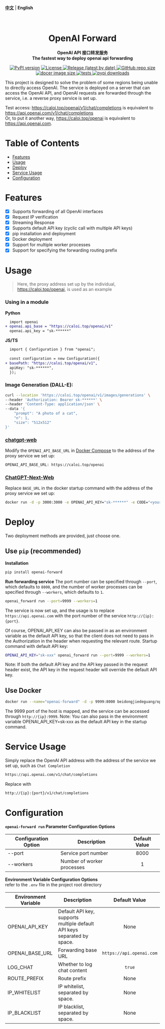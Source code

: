 [**中文**](./README_ZH.md) | **English**

<h1 align="center">
    <br>
    OpenAI Forward
    <br>
</h1>
<p align="center">
    <b> OpenAI API 接口转发服务 <br/>
    The fastest way to deploy openai api forwarding </b>
</p>

<p align="center">
    <a href="https://pypi.org/project/openai-forward/"><img src="https://img.shields.io/pypi/v/openai-forward?color=brightgreen" alt="PyPI version" ></a>
    <a href="https://github.com/beidongjiedeguang/openai-forward/blob/main/LICENSE">
        <img alt="License" src="https://img.shields.io/github/license/beidongjiedeguang/openai-forward.svg?color=blue&style=flat-square">
    </a>
    <a href="https://github.com/beidongjiedeguang/openai-forward/releases">
        <img alt="Release (latest by date)" src="https://img.shields.io/github/v/release/beidongjiedeguang/openai-forward">
    </a>
    <a href="https://github.com/beidongjiedeguang/openai-forward">
        <img alt="GitHub repo size" src="https://img.shields.io/github/repo-size/beidongjiedeguang/openai-forward">
    </a>
    <a href="https://hub.docker.com/r/beidongjiedeguang/openai-forward">
        <img alt="docer image size" src="https://img.shields.io/docker/image-size/beidongjiedeguang/openai-forward?style=flat&label=docker image">
    </a>
    <a href="https://github.com/beidongjiedeguang/openai-forward/actions/workflows/run_tests.yaml">
        <img alt="tests" src="https://img.shields.io/github/actions/workflow/status/beidongjiedeguang/openai-forward/run_tests.yml?label=tests">
    </a>
    <a href="https://pypi.org/project/openai_forward/">
        <img alt="pypi downloads" src="https://img.shields.io/pypi/dm/openai_forward">
    </a>

</p>
This project is designed to solve the problem of some regions being unable to directly access OpenAI. The service is deployed on a server that can access the OpenAI API, and OpenAI requests are forwarded through the service, i.e. a reverse proxy service is set up. 

Test access: https://caloi.top/openai/v1/chat/completions is equivalent to https://api.openai.com/v1/chat/completions  
Or, to put it another way, https://caloi.top/openai is equivalent to https://api.openai.com.

# Table of Contents

- [Features](#Features)
- [Usage](#Usage)
- [Deploy](#Deploy)
- [Service Usage](#Service-Usage)
- [Configuration](#Configuration)

# Features

- [x] Supports forwarding of all OpenAI interfaces
- [x] Request IP verification
- [x] Streaming Response
- [x] Supports default API key (cyclic call with multiple API keys)
- [x] pip installation and deployment
- [x] Docker deployment
- [x] Support for multiple worker processes
- [x] Support for specifying the forwarding routing prefix

# Usage

> Here, the proxy address set up by the individual, https://caloi.top/openai, is used as an example

### Using in a module


**Python**

```diff
  import openai
+ openai.api_base = "https://caloi.top/openai/v1"
  openai.api_key = "sk-******"
```

**JS/TS**

```diff
  import { Configuration } from "openai";
  
  const configuration = new Configuration({
+ basePath: "https://caloi.top/openai/v1",
  apiKey: "sk-******",
  });
```


### Image Generation (DALL-E):

```bash 
curl --location 'https://caloi.top/openai/v1/images/generations' \ 
--header 'Authorization: Bearer sk-******' \ 
--header 'Content-Type: application/json' \ 
--data '{ 
    "prompt": "A photo of a cat", 
    "n": 1, 
    "size": "512x512"
}' 
``` 

### [chatgpt-web](https://github.com/Chanzhaoyu/chatgpt-web)

Modify the `OPENAI_API_BASE_URL` in [Docker Compose](https://github.com/Chanzhaoyu/chatgpt-web#docker-compose) to the
address of the proxy service we set up:

```bash 
OPENAI_API_BASE_URL: https://caloi.top/openai 
``` 

### [ChatGPT-Next-Web](https://github.com/Yidadaa/ChatGPT-Next-Web)

Replace `BASE_URL` in the docker startup command with the address of the proxy service we set up:

```bash 
docker run -d -p 3000:3000 -e OPENAI_API_KEY="sk-******" -e CODE="<your password>" -e BASE_URL="caloi.top/openai" yidadaa/chatgpt-next-web 
``` 

# Deploy

Two deployment methods are provided, just choose one.

## Use `pip`  (recommended)

**Installation**

```bash 
pip install openai-forward 
``` 

**Run forwarding service**
The port number can be specified through `--port`, which defaults to `8000`, and the number of worker processes can be
specified through `--workers`, which defaults to `1`.

```bash 
openai_forward run --port=9999 --workers=1 
``` 

The service is now set up, and the usage is to replace `https://api.openai.com` with the port number of the
service `http://{ip}:{port}`.

Of course, OPENAI_API_KEY can also be passed in as an environment variable as the default API key, so that the client
does not need to pass in the Authorization in the header when requesting the relevant route.
Startup command with default API key:

```bash 
OPENAI_API_KEY="sk-xxx" openai_forward run --port=9999 --workers=1 
``` 

Note: If both the default API key and the API key passed in the request header exist, the API key in the request header
will override the default API key.

## Use Docker

```bash 
docker run --name="openai-forward" -d -p 9999:8000 beidongjiedeguang/openai-forward:latest 
``` 

The 9999 port of the host is mapped, and the service can be accessed through `http://{ip}:9999`.
Note: You can also pass in the environment variable OPENAI_API_KEY=sk-xxx as the default API key in the startup command.

# Service Usage

Simply replace the OpenAI API address with the address of the service we set up, such as `Chat Completion`
```bash 
https://api.openai.com/v1/chat/completions 
``` 

Replace with

```bash 
http://{ip}:{port}/v1/chat/completions 
```

# Configuration

**`openai-forward run` Parameter Configuration Options**

| Configuration Option | Description | Default Value |
|-----------| --- | :---: |
| --port    | Service port number | 8000 |
| --workers | Number of worker processes | 1 |

**Environment Variable Configuration Options**  
refer to the `.env` file in the project root directory

| Environment Variable  | Description | Default Value |
|-----------------|------------|:------------------------:|
| OPENAI_API_KEY  | Default API key, supports multiple default API keys separated by space. | None |
| OPENAI_BASE_URL | Forwarding base URL | `https://api.openai.com` |
|LOG_CHAT| Whether to log chat content | `true` |
|ROUTE_PREFIX| Route prefix | None |
| IP_WHITELIST    | IP whitelist, separated by space. | None |
| IP_BLACKLIST    | IP blacklist, separated by space. | None |
